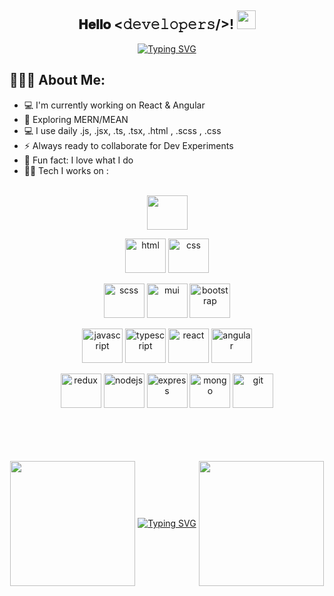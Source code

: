 <div align="center">
<h2> 𝐇𝐞𝐥𝐥𝐨 <𝚍𝚎𝚟𝚎𝚕𝚘𝚙𝚎𝚛𝚜/>! <img src="https://user-images.githubusercontent.com/42378118/110234147-e3259600-7f4e-11eb-95be-0c4047144dea.gif" width="30"></h2>
</div>

<div align="center">
<a href="https://git.io/typing-svg"><img src="https://readme-typing-svg.demolab.com?font=Caveat&weight=600&size=70&duration=4000&pause=50&color=0A00FF&background=C1F6FF00&center=true&vCenter=true&width=800&height=200&lines=Hi%2C+I'm+Sahil;Welcome+to+my+profile" alt="Typing SVG" /></a>
<p align="center">
</p>
</div>

<h2 align="left">👨🏻‍💻 About Me:</h2>

- 💻 I'm currently working on React & Angular
- 📖 Exploring MERN/MEAN
- 💻 I use daily .js, .jsx, .ts, .tsx, .html , .scss , .css
- ⚡ Always ready to collaborate for Dev Experiments
- 💬 Fun fact: I love what I do<br>
- 🧑‍💻 Tech I works on :

<br>
<div align="center">
<img src="https://media.giphy.com/media/WUlplcMpOCEmTGBtBW/giphy.gif" width="65" height="55" >
<p align="center">
<img src="https://cdn.worldvectorlogo.com/logos/html-1.svg" alt="html" width="65" height="55"/> 
<img src="https://cdn.worldvectorlogo.com/logos/css-3.svg" alt="css" width="65" height="55"/> 
</p>
<p align="center">
<img src="https://cdn.worldvectorlogo.com/logos/sass-1.svg" alt="scss" width="65" height="55"/> 
<img src="https://cdn.worldvectorlogo.com/logos/material-ui-1.svg" alt="mui" width="65" height="55"/>
<img src="https://cdn.worldvectorlogo.com/logos/bootstrap-5-1.svg" alt="bootstrap" width="65" height="55"/>
</p>
<p align="center">
<img src="https://cdn.worldvectorlogo.com/logos/javascript-1.svg" alt="javascript" width="65" height="55"/> 
<img src="https://cdn.worldvectorlogo.com/logos/typescript.svg" alt="typescript" width="65" height="55"/> 
<img src="https://cdn.worldvectorlogo.com/logos/react-2.svg" alt="react" width="65" height="55"/>
<img src="https://cdn.worldvectorlogo.com/logos/angular-icon-1.svg" alt="angular" width="65" height="55"/> 
</p>
<p align="center">
<img src="https://cdn.worldvectorlogo.com/logos/redux.svg" alt="redux" width="65" height="55"/>
<img src="https://cdn.worldvectorlogo.com/logos/nodejs-icon.svg" alt="nodejs" width="65" height="55"/>
<img src="https://cdn.worldvectorlogo.com/logos/express-109.svg" alt="express" width="65" height="55"/>
<img src="https://cdn.worldvectorlogo.com/logos/mongodb-icon-1.svg" alt="mongo" width="65" height="55"/>
<img src="https://cdn.worldvectorlogo.com/logos/git-icon.svg" alt="git" width="65" height="55"/>

</p>
</div>

<br>
<br>
<br>
<br>
<div align="center">
    <img align='middle' src='https://media.giphy.com/media/bcKmIWkUMCjVm/giphy.gif' width='200'>
    <a href="https://git.io/typing-svg"><img align='middle' src="https://readme-typing-svg.demolab.com?font=Caveat&weight=600&size=60&duration=4000&color=FF0000&background=C1F6FF00&center=true&vCenter=true&height=100&lines=Stay+Awesome!" alt="Typing SVG" /></a>
    <img align='middle' src='https://media.giphy.com/media/bcKmIWkUMCjVm/giphy.gif' width='200'>
</div>
